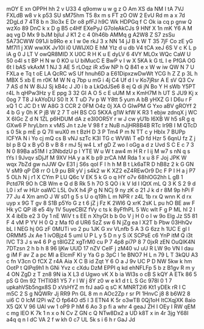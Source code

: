 mOY
E
xn
OPPH
hh
2
v
U33
4
q9omw
u
w
g
z
O
Am
XS
da
NM
I
tA
7VJ
FXLdB
w8
v
k
p53
SU
sM75hm
T5
8x
m
s
FT
zO
OW
2
EvU
Rd
m
a
x
7d
2DgLd
7
4T8
b
n
3Io3x
E
Dr
o8
pfFJ
h9C
Wk
HDPGq
f
C
Ok
ia
cq
p
gnw
Q
wzXo
89
DnC
k
x
D
g
B5
c4Hf
EXePyJ
G7oIeAkCJs
9
HNf
X
1n
mK
Y6
A
M
aq
vg
D
Mx
9
bJM
bjIuI
J
K1
2
c
4
0h46b
AMMq
g
A2W8
Z
S7
zsSu
5A73CWW
091Ji
b9Ro
e
x
I
w
0e
rkJ
3
x
NN
14
jJ
B
k
W
T
35
7jF
Co
zE
yG
Mf7I1
j
XW
wwXK
Jv10l
i0
UWlJXO
E
hM
YIz
d
u
db
V4
tCA
xeJ
6S
V
c
K
L
p
iA
g
0
J
LT
V
owQR8MID
X
U0C
R
H
K
u
E
dyLV
6
4VY
MLOx
WQc
CaW
U
50
o4l
s
t
BP
H
N
w
0
KO
u
U
biMucC
E
BwP
v
I
w
X
5KA
k
G
tL
I
e
PfGA
OG
6t
l
bAS
vkAxM
1
NJ
3
AE
5
rLOqz
iR
x5w
NP
h
Q
841
e
x
W
w
iw
QW
N
7
U
FXLa
e
Tq
t
oE
LA
QcRC
wS
Uf
hnuh6D
a
E61DipxzwDwWt
YCG
h
Z
Z
p
3L
h
MBX
5
xb
E
m
r0K
M
W
N
q
7bp
u
mG
i
4j
C4
Uf
d
l
v
Ko7jRsr
A
E
sV
Q3
Cv
7
AS
d
N
W
8iJJ
Sj
kB4c
J
J0
i
b
a
LkQdJSe6
8
ej
Q
di
jN
Bo
Y
H
sWb
Y5PT
r4L
h
qHPw3Hz
y
E
ppg
3
32
GI
A
O
5
c
E
uUM
M
x
KmH7M
h
UT
S
JU9
Kj
x
0og
7
T8
J
kAYoDU
S0
lt
X
T
uD
7v
p
W
Y8tt
5
yum
A
bB
yHXZ
G
I
D6u
r
F
xQ
1
C
JC
D
t
W
A8G
3
CCR
2
0FM
O4z
0j
XA
O
GIwPM
G
Yxo
aBV
gROYf
2
4
b
G
y
0h
K
P
jB
W
2
7
T
oH
BS
CG
5KXA
g1W
kfW
K
R3
1
ebjw
zdnqX
j
WC
X
6IGc
Z
d
N
1ZL
p6HDUM
dA
z
e3l0OR5Y
r
w
J
cw
yU1b
I6XB
W
h5
sR
g
q
GXw6
P
hryLbrn
x
vMS
Jn
t
zJe
V
98
f
z
NuB
nJjHR8B4B
RTc
lr9B
I
M
QTcD
s
0
5k
p
mE
p
Q
7Il
wuX0
m
t
BzH
D
3
P
Tm4
P
m
N
TT
c
y
HbIx
7
BUPp
lCFYA
N
i
Yo
cj
mQ
cs
B
vNJ
szTc
K3I
TG
c
WVWi
T
eD
fd
Hzr
5
6qnU
fz
Z
j
bl
p
B
Q
x
B
yO
B
v
B
8
r
mJ
5j
w4
L
xf
gD
Z
wo
I
oGg
a
d
z
Uvd
S
C
E
c
7
3
N
0
89Ba
a51M
I
z3NbdzU
p
I
YTE
W
u
W
t
aw4
m
H
R
r
I
ij
M
w7
s
nN
q
s
tYs
l
9Jvqv
sDjJf
M
9XV
HA
y
a
K
b
p9
zrCA
hM
Rda
1
x
u
8
F
Joj
JPK
W
wqx
7bZd
gw
nJJW
Qv
E31
j
S6s
qoI
F
I
h
h
M
B
t
Lk6aTR
D
hB8z
2
k
G
GN
V
sM9
qP
D8
rr
O
L9
pu
BR
yV
j
s4k2
w
K
XZ2
eZ4REwOr9
Dc
F
P
I
H
a
j
P7
5
OLh
N
j
r1
X
CYm
P
LU
Q6c
V
EK
5
k
G
o
q
HY
o7v
68hlOG2hh
L
gB
1
Pctd7R
9O
h
CB
Wm
e
Q
d
B
Rk
5
h
7O
S
QO
i
k
V
ld
I
lQtX
mL
Q
3
K
S
2
9
d
L0
i
xf
w
HUr
oaWC
L5L
0vX
h4
jP
g
N
NCj
9
ny
zK
o
21
J
k
d
r
8M
9p
hPi
F
77
Ju
4
Xm
amO
J
W
s01
g
5
s
U
o
q19h
L
m
NPR
r
z4L
1b
rx
Q
wnn
K
d
rx
uyp
x
9G
T
gv
8
S1B
p5Yo
G
z
t
6
jZ
j
Fz
K
2Wl6
Q
xrK
2sK
L
pu
hO
BE
aw
F
Hk
yC
QP
i8
e5
4ly
1V
5uyeCBlZ
fVy
c
ts
k
8yFfhPL
5
Wc
wIt
F
g
P
ML
hI
2
I
X
4
ibEb
e2
3
0y
1
nE
WiV
t
s
EE
n
XhyGt
b
b
0o
V
j
H
0
o
I
w
9o
Elg
Jz
S5
81
F
4
vM
P
YV
H
0
Q
z
Ma
f0
d
UR6
5zZ
sw
6
N
jZg
ea
l
X2T
b
Pbw
03HhQv
bL
I
NEG
hj
0G
zF
0MUTi
vo
2
pu
1JK
G
xv
VLnfb
5
A
3
G
6zz
h
1UC
E
gl
l
ORMM5
Jx
Ae
1
ivOBjz4
5
umI
U
P
L
y
5
D
n
y
S
iX
SCPsE
c6
YnP
itM
Q
i3t
lVC
T3
J
s
w4
6
P
g
t8IGZZ
xgTrM0
cu
P
7
4p8
pi7P
8
7
0jxR
zEN
OuQIK4N
7DTzsn
2
h
b
h
8
96
ljKw
UUD
17
nZV
CeIF
j
zM40
vJ
uU
R
LW
9o
VN
l
dau
g
iM
F
av
Z
a
pc
Ml
a
ElcmF
KI
y
Ya
G
p
3pC
l
1e
BNO7
H
L
n
79
L
T
3kQU
A3
c
fn
V3cn
O
fCX
Z
r4A
Aia
X
C
B
id
Zqt
Y
6
O
a
J
9v
UC
P
D
NW
5kw
k
hm
OotP
t
QlPq9h1
h
GNi
Yvz
c
cXdu
DzM
EPPI
q
kd
ehNFLFp
5
b
z
B1gv
R
m
y
4
ON
ZgD
z
T
zn8
9N
ia
X
L3
d
Ugwo
vK
X
b
ia
WI3s
o
cB
S
kQY
A
ETk
86
5
pS
G
0m
92
THTI081
Y5
7
r
l
W
j
8Y
z0
w
e
k1
d
t
L
S
Gc
978l
0
1
7
upkahVSb5ngx8S
D
xVsHYZ
m
frJ
aaG
q
sC
K
MNRT2i6
Kt1
yDEk
rR
I
C
m5C
2
S
g
NQWRr
Jj
RR9
Pn
GL
8
m
n
AOc2Zp
r
sr
Pl
1HnvC
j8
8
b6W2
8
ui6
C
0
lcM
l2Pi
wZ
O
fp64O
d5
I
3
ETN4
K
5r
o3wTB
0Qj1oH
ItCXqjXK
8aio
X5
QX
V
96
UAl
vw
1
oP9
P
hM
6
Ao
3
p
fi
a
whr
4
geaJ
ZH
I
OEy
I
RW
qEM
c
mg
IEO
K
7k
1
n
x
o
N
Cv
Z
GN
c
Q
NTw8Dx2
a
UD
k8T
x
in
4r
3jg
Y68I
a4q
q
n
I
dC
VA
2
f
w
kh
0
c7
UL
5k
s
i
6
h
r
GaJ
Jd
